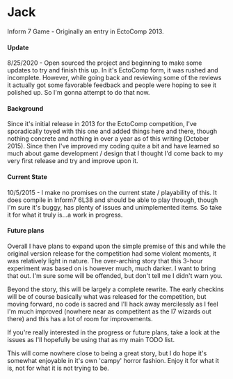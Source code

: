 # Jack
Inform 7 Game - Originally an entry in EctoComp 2013.

#### Update

8/25/2020 - Open sourced the project and beginning to make some updates to try and finish this up.   In it's EctoComp form, it was rushed and incomplete.  However, while going back and reviewing some of the reviews it actually got some favorable feedback and people were hoping to see it polished up.  So I'm gonna attempt to do that now.

#### Background

Since it's initial release in 2013 for the EctoComp competition, I've sporadically toyed with this one and added things here and there, though nothing concrete and nothing in over a year as of this writing (October 2015).  Since then I've improved my coding quite a bit and have learned so much about game development / design that I thought I'd come back to my very first release and try and improve upon it.

#### Current State

10/5/2015 - I make no promises on the current state / playability of this.  It does compile in Inform7 6L38 and should be able to play through, though I'm sure it's buggy, has plenty of issues and unimplemented items.  So take it for what it truly is...a work in progress.

#### Future plans

Overall I have plans to expand upon the simple premise of this and while the original version release for the competition had some violent moments, it was relatively light in nature.  The over-arching story that this 3-hour experiment was based on is however much, much darker.  I want to bring that out.  I'm sure some will be offended, but don't tell me I didn't warn you.

Beyond the story, this will be largely a complete rewrite.  The early checkins will be of course basically what was released for the competition, but moving forward, no code is sacred and I'll hack away mercilessly as I feel I'm much improved (nowhere near as competitent as the I7 wizards out there) and this has a lot of room for improvements.

If you're really interested in the progress or future plans, take a look at the issues as I'll hopefully be using that as my main TODO list.

This will come nowhere close to being a great story, but I do hope it's somewhat enjoyable in it's own 'campy' horror fashion.  Enjoy it for what it is, not for what it is not trying to be.

